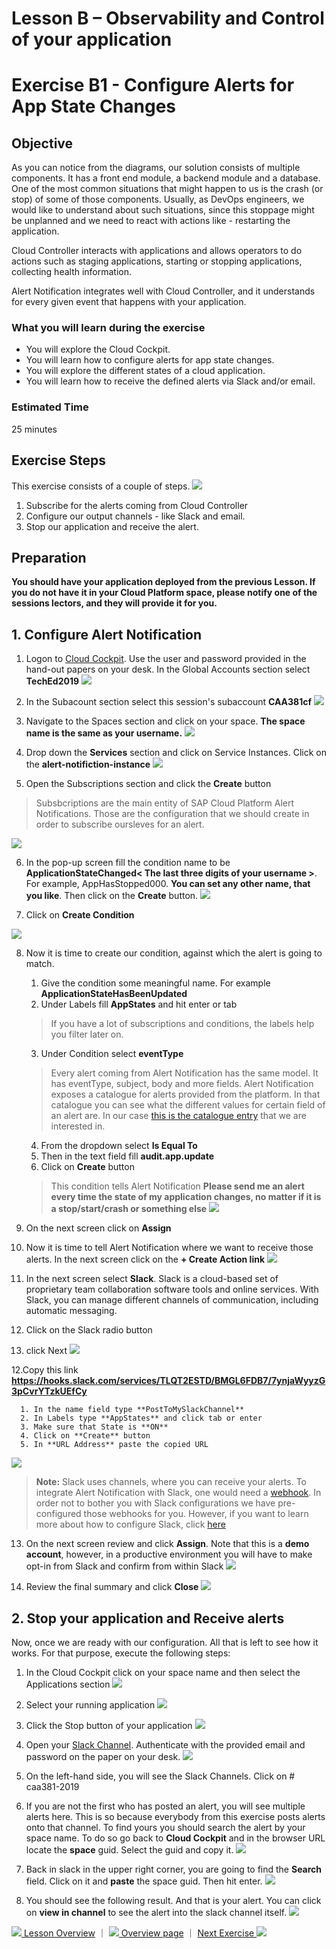 # Lesson B – Observability and Control of your application
# Exercise B1 - Configure Alerts for App State Changes

## Objective
As you can notice from the diagrams, our solution consists of multiple components. It has a front end module, a backend module and a database. One of the most common situations that might happen to us is the crash (or stop) of some of those components. Usually, as  DevOps engineers, we would like to understand about such situations, since this stoppage might be unplanned and we need to react with actions like - restarting the application.

Cloud Controller interacts with applications and allows operators to do actions such as staging applications, starting or stopping applications, collecting health information.

Alert Notification integrates well with Cloud Controller, and it understands for every given event that happens with your application.


### What you will learn during the exercise
* You will explore the Cloud Cockpit.
* You will learn how to configure alerts for app state changes.
* You will explore the different states of a cloud application.
* You will learn how to receive the defined alerts via Slack and/or email.

### Estimated Time
25 minutes

## Exercise Steps

This exercise consists of a couple of steps.
![](../../images/b/b1_1_overview.png)

1. Subscribe for the alerts coming from Cloud Controller
2. Configure our output channels - like Slack and email.
3. Stop our application and receive the alert.

## Preparation

**You should have your application deployed from the previous Lesson. If you do not have it in your Cloud Platform space, please notify one of the sessions lectors, and they will provide it for you.**

## 1. Configure Alert Notification

1. Logon to [Cloud Cockpit](https://account.hana.ondemand.com/cockpit). Use the user and password provided in the hand-out papers on your desk. In the Global Accounts section select **TechEd2019**
![](../../images/b/b1_1_ga_home.png)

2. In the Subacount section select this session's subaccount **CAA381cf**
![](../../images/b/b1_2_subbaccount.png)


3. Navigate to the Spaces section and click on your space. **The space name is the same as your username.**
![](../../images/b/b1_4_click_on_space.png)

4. Drop down the **Services** section and click on Service Instances. Click on the **alert-notifiction-instance<x>**
![](../../images/b/b1_7_open_ans.png)

5. Open the Subscriptions section and click the **Create** button

> Subsbcriptions are the main entity of SAP Cloud Platform Alert Notifications. Those are the configuration that we should create in order to subscribe oursleves for an alert.

![](../../images/b/b1_9_create.png)

6. In the pop-up screen fill the condition name to be **ApplicationStateChanged< The last three digits of your username >**. For example, AppHasStopped000. **You can set any other name, that you like**. Then click on the **Create** button.
![](../../images/b/b1_12_create_sub.png)

7. Click on **Create Condition**
 
![](../../images/b/b1_12_create_cond.png)

8. Now it is time to create our condition, against which the alert is going to match.

   1. Give the condition some meaningful name. For example **ApplicationStateHasBeenUpdated**
   2. Under Labels fill **AppStates** and hit enter or tab 
   > If you have a lot of subscriptions and conditions, the labels help you filter later on. 
   3. Under Condition select **eventType** 
   > Every alert coming from Alert Notification has the same model. It has eventType, subject, body and more fields. Alert Notification exposes a catalogue for alerts provided from the platform. In that catalogue you can see what the different values for certain field of an alert are. In our case [this is the catalogue entry](https://help.sap.com/viewer/5967a369d4b74f7a9c2b91f5df8e6ab6/Cloud/en-US/4255e6064ea44f20a540c5ae0804500d.html) that we are interested in.
   4. From the dropdown select **Is Equal To**
   5. Then in the text field fill **audit.app.update**
   6. Click on **Create** button
   > This condition tells Alert Notification **Please send me an alert every time the state of my application changes, no matter if it is a stop/start/crash or something else**
![](../../images/b/b1_12_condition_stop.png)

9. On the next screen click on **Assign**

10. Now it is time to tell Alert Notification where we want to receive those alerts. In the next screen click on the **+ Create Action link**
![](../../images/b/b1_16_create_action.png)

11. In the next screen select **Slack**. Slack is a cloud-based set of proprietary team collaboration software tools and online services. With Slack, you can manage different channels of communication, including automatic messaging.
   1. Click on the Slack radio button
   2. click Next
   ![](../../images/b/b1_17_select_slack.png)

12.Copy this link **https://hooks.slack.com/services/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**

      1. In the name field type **PostToMySlackChannel**
      2. In Labels type **AppStates** and click tab or enter
      3. Make sure that State is **ON**
      4. Click on **Create** button
      5. In **URL Address** paste the copied URL
      
![](../../images/b/b1_18_configure_web_hook.png)


> **Note:** Slack uses channels, where you can receive
your alerts. To integrate Alert Notification with Slack, one would need a [webhook](https://en.wikipedia.org/wiki/Webhook). In order not to bother you with Slack configurations we have pre-configured those webhooks for you. However, if you want to learn more about how to configure Slack, click [here](https://help.sap.com/viewer/5967a369d4b74f7a9c2b91f5df8e6ab6/Cloud/en-US/88a4774f9d3f43259b4dc9e7e7729829.html?q=slack)

13. On the next screen review and click **Assign**. Note that this is a **demo account**, however, in a productive environment you will have to make opt-in from Slack and confirm from within Slack
![](../../images/b/b1_19_assign_action.png)

14. Review the final summary and click **Close**
![](../../images/b/b1_20_summary.png)

## 2. Stop your application and Receive alerts

Now, once we are ready with our configuration. All that is left to see how it works. For that purpose, execute the following steps:

1. In the Cloud Cockpit click on your space name and then select the Applications section
![](../../images/b/b1_28_open_apps.png)
2. Select your running application
![](../../images/b/b1_29_select_app.png)
3. Click the Stop button of your application
![](../../images/b/b1_30_stop_app.png)
4. Open your [Slack Channel](https://caa381.slack.com). Authenticate with the provided email and password on the paper on your desk.
![](../../images/b/b1_31_open_slack.png)
5. On the left-hand side, you will see the Slack Channels. Click on # caa381-2019
6. If you are not the first who has posted an alert, you will see multiple alerts here. This is so because everybody from this exercise posts alerts onto that channel. To find yours you should search the alert by your space name. To do so go back to **Cloud Cockpit** and in the browser URL locate the **space** guid. Select the guid and copy it.
![](../../images/b/b1_32_space_guid.png)

7. Back in slack in the upper right corner, you are going to find the **Search** field. Click on it and **paste** the space guid. Then hit enter.
![](../../images/b/b1_33_search_field.png.png)

8. You should see the following result. And that is your alert. You can click on **view in channel** to see the alert into the slack channel itself.
![](../../images/b/b1_34_search_result.png)


[![](../../images/nav-previous.png) Lesson Overview](../../overviews/B/README.md) ｜ [![](../../images/nav-home.png) Overview page](../../README.md) ｜ [Next Exercise ![](../../images/nav-next.png)](../B2/README.md)
